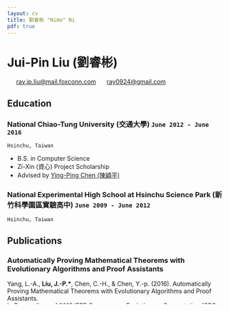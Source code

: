 ```yaml
---
layout: cv
title: 劉睿彬 "Nimo" Ni
pdf: true
---
```

# __Jui-Pin Liu__ (劉睿彬)

<div id="webaddress">
<i class="fi-mail" style="margin-left:1em"></i>
<a href="ray.jp.liu@mail.foxconn.com" style="margin-left:0.5em">ray.jp.liu@mail.foxconn.com</a>
<i class="fi-mail" style="margin-left:1em"></i>
<a href="ray0924@gmail.com" style="margin-left:0.5em">ray0924@gmail.com</a>
</div>

## Education

### __National Chiao-Tung University (交通大學)__ `June 2012 - June 2016`
```
Hsinchu, Taiwan
```
- B.S. in Computer Science
- Zi-Xin (資心) Project Scholarship
- Advised by [Ying-Ping Chen (陳穎平)](https://people.cs.nctu.edu.tw/~ypchen/)

### __National Experimental High School at Hsinchu Science Park (新竹科學園區實驗高中)__ `June 2009 - June 2012`
```
Hsinchu, Taiwan
```

## Publications

### __Automatically Proving Mathematical Theorems with Evolutionary Algorithms and Proof Assistants__

Yang, L.-A., __Liu, J.-P.\*__, Chen, C.-H., & Chen, Y.-p. (2016). Automatically Proving Mathematical Theorems with Evolutionary Algorithms and Proof Assistants.<br> In Proceedings of 2016 IEEE Congress on Evolutionary Computation (CEC 2016), part of 2016 IEEE World Congress on Computational Intelligence (IEEE WCCI 2016) (pp. 4421–4428).
doi: [10.1109/CEC.2016.7744352](http://dx.doi.org/10.1109/CEC.2016.7744352). ([arXiv:1602.07455](https://arxiv.org/abs/1602.07455)).


## Work Experience

### __Foxconn Technology Group__ `Dec. 2017 –`
_... Engineer_<br>

- ...

### __Private Tutor__  `Sept. 2014 – Jan. 2015`

_Part-Time High School Mathematics Lecturer_<br>
- Taught a ninth-grader to improve his problem solving techniques in mathematic mainly in Permutation & Combination, Possibility and Statistics.




## Teaching

### __Python Data Collection and Preprocessing (Python 資料收集與預處理)__ `Aug. 2018 -`
```
Foxconn Industrial Internet
```
_Assistant Lecturer_<br>

- ...

### __Image Recognition Practice Training (圖像辨識實戰研習)__ `Dec. 2018 -`
```
Foxconn Industrial Internet
```
_Project Advisor_<br>

- ...

### __Python Data Visualization (Python 資料視覺化)__ `Dec. 2018 -`
```
Foxconn Industrial Internet
```
_Assistant Lecturer_<br>

- ..

## Leadership Experience

### __Substitute Service Training Center, National Conscription Agency (役政署替代役訓練班)__ `Oct. 2016 - Sept. 2017`
```
Taiwan
```
_Division Leader (區隊長)_<br>
Trained recruits of substitute services and managed human resources in the recruit training unit at Chenk-Kung Hill (成功嶺) Training Center

## Skills



<!-- ### Footer

Last updated: Jan. 2019 -->
